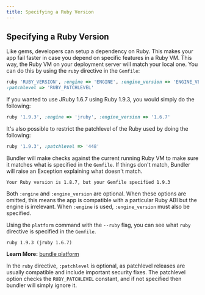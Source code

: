 ```yaml
---
title: Specifying a Ruby Version
---
```


## Specifying a Ruby Version

Like gems, developers can setup a dependency on Ruby. This makes your app fail faster
in case you depend on specific features in a Ruby VM. This way, the Ruby VM on your
deployment server will match your local one. You can do this by using the `ruby` directive in the `Gemfile`:

~~~ ruby
ruby 'RUBY_VERSION', :engine => 'ENGINE', :engine_version => 'ENGINE_VERSION',
:patchlevel => 'RUBY_PATCHLEVEL'
~~~

If you wanted to use JRuby 1.6.7 using Ruby 1.9.3, you would simply do the following:

~~~ ruby
ruby '1.9.3', :engine => 'jruby', :engine_version => '1.6.7'
~~~

It's also possible to restrict the patchlevel of the Ruby used by doing the following:

~~~ ruby
ruby '1.9.3', :patchlevel => '448'
~~~

Bundler will make checks against the current running Ruby VM to make sure it matches
what is specified in the `Gemfile`. If things don't match, Bundler will raise an Exception explaining what doesn't match.

~~~
Your Ruby version is 1.8.7, but your Gemfile specified 1.9.3
~~~

Both `:engine` and `:engine_version` are optional. When these options are omitted,
this means the app is compatible with a particular Ruby ABI but the engine is irrelevant.
When `:engine` is used, `:engine_version` must also be specified.

Using the `platform` command with the `--ruby` flag, you can see what `ruby` directive
is specified in the `Gemfile`.

~~~
ruby 1.9.3 (jruby 1.6.7)
~~~

**Learn More:** [bundle platform](./bundle_platform.md)

In the `ruby` directive, `:patchlevel` is optional, as patchlevel releases are
usually compatible and include important security fixes. The patchlevel option
checks the `RUBY_PATCHLEVEL` constant, and if not specified then bundler will simply ignore it.
